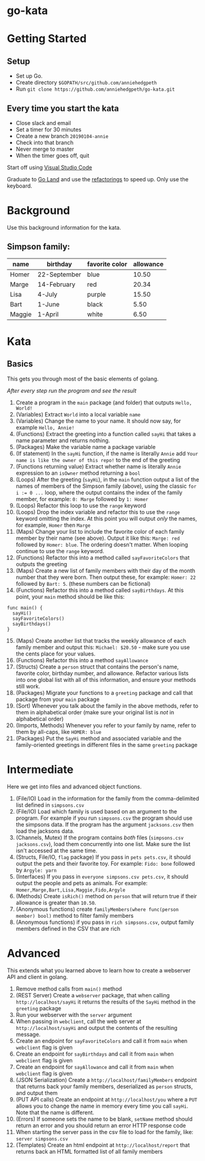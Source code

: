 # go-kata

# Getting Started

## Setup

* Set up Go.
* Create directory `$GOPATH/src/github.com/anniehedgpeth`
* Run `git clone https://github.com/anniehedgpeth/go-kata.git`

## Every time you start the kata

* Close slack and email
* Set a timer for 30 minutes
* Create a new branch `20190104-annie`
* Check into that branch
* Never merge to master
* When the timer goes off, quit

Start off using [Visual Studio Code](https://code.visualstudio.com/)

Graduate to [Go Land](https://www.jetbrains.com/go/) and use the [refactorings](https://www.jetbrains.com/help/go/discover-goland.html#RefactoringBasics) to speed up. Only use the keyboard.

# Background
Use this background information for the kata.

Simpson family:
---------------
| name | birthday | favorite color | allowance |
|---|---|---|---|
| Homer| 22-September | blue | 10.50 |
| Marge | 14-February | red | 20.34 |
| Lisa | 4-July | purple | 15.50 |
| Bart | 1-June | black | 5.50 |
| Maggie | 1-April | white | 6.50 |

# Kata

## Basics

This gets you through most of the basic elements of golang.

_After every step run the program and see the result_
1. Create a program in the `main` package (and folder) that outputs `Hello, World!`
2. (Variables) Extract `World` into a local variable `name`
3. (Variables) Change the name to your name. It should now say, for example `Hello, Annie!`
4. (Functions) Extract the greeting into a function called `sayHi` that takes a name parameter and returns nothing.
5. (Packages) Make the variable name a package variable
6. (If statement) In the `sayHi` function, if the name is literally `Annie` add `Your name is like the owner of this repo!` to the end of the greeting
7. (Functions returning value) Extract whether name is literally `Annie` expression to an `isOwner` method returning a `bool`
8. (Loops) After the greeting (`sayHi`), in the `main` function output a list of the names of members of the Simpson family (above), using the classic `for i := 0 ...` loop, where the output contains the index of the family member, for example: `0: Marge` followed by `1: Homer`
9. (Loops) Refactor this loop to use the `range` keyword
10. (Loops) Drop the index variable and refactor this to use the `range` keyword omitting the index. At this point you will output _only_ the names, for example, `Homer` then `Marge`
11. (Maps) Change your list to include the favorite color of each family member by their name (see above). Output it like this: `Marge: red` followed by `Homer: blue`. The ordering doesn't matter. When looping continue to use the `range` keyword.
12. (Functions) Refactor this into a method called `sayFavoriteColors` that outputs the greeting
13. (Maps) Create a new list of family members with their day of the month number that they were born. Then output these, for example: `Homer: 22` followed by `Bart: 5`. (these numbers can be fictional)
14. (Functions) Refactor this into a method called `sayBirthdays`. At this point, your `main` method should be like this:
```golang
func main() {
  sayHi()
  sayFavoriteColors()
  sayBirthdays()
}
```
15. (Maps) Create another list that tracks the weekly allowance of each family member and output this: `Michael: $20.50` - make sure you use the cents place for your values.
16. (Functions) Refactor this into a method `sayAllowance`
17. (Structs) Create a `person` struct that contains the person's name, favorite color, birthday number, and allowance. Refactor various lists into one global list with all of this information, and ensure your methods still work. 
18. (Packages) Migrate your functions to a `greeting` package and call that  package from your `main` package
19. (Sort) Whenever you talk about the family in the above methods, refer to them in alphabetical order (make sure your original list is _not_ in alphabetical order)
20. (Imports, Methods) Whenever you refer to your family by name, refer to them by all-caps, like `HOMER: blue`
21. (Packages) Put the `SayHi` method and associated variable and the family-oriented greetings in different files in the same `greeting` package

# Intermediate

Here we get into files and advanced object functions.

1. (File/IO) Load in the information for the family from the comma-delimited list defined in `simpsons.csv`
2. (File/IO) Load which family is used based on an argument to the program. For example if you run `simpsons.csv` the program should use the simpsons data. If the program has the argument `jacksons.csv` then load the jacksons data.
3. (Channels, Mutex) If the program contains _both_ files (`simpsons.csv jacksons.csv`), load them concurrently into one list. Make sure the list isn't accessed at the same time.
4. (Structs, File/IO, `flag` package) If you pass in `pets pets.csv`, it should output the pets and their favorite toy. For example: `Fido: bone` followed by `Argyle: yarn`
4. (Interfaces) If you pass in `everyone simpsons.csv pets.csv`, it should output the people and pets as animals. For example: `Homer,Marge,Bart,Lisa,Maggie,Fido,Argyle`
5. (Methods) Create `isRich()` method on `person` that will return true if their allowance is greater than `10.50`.
11. (Anonymous functions) create `familyMembers(where func(person member) bool)` method to filter family members
12. (Anonymous functions) if you pass in `rich simpsons.csv`, output family members defined in the CSV that are rich

# Advanced

This extends what you learned above to learn how to create a webserver API and client in golang.

1. Remove method calls from `main()` method
2. (REST Server) Create a `webserver` package, that when calling `http://localhost/sayHi` it returns the results of the `SayHi` method in the `greeting` package
3. Run your webserver with the `server` argument
4. When passing in `webclient`, call the web server at `http://localhost/sayHi` and output the contents of the resulting message.
5. Create an endpoint for `sayFavoriteColors` and call it from `main` when `webclient` flag is given
6. Create an endpoint for `sayBirthdays` and call it from `main` when `webclient` flag is given
5. Create an endpoint for `sayAllowance` and call it from `main` when `webclient` flag is given
6. (JSON Serialization) Create a `http://localhost/familyMembers` endpoint that returns back your family members, deserialized as `person` structs, and output them
7. (PUT API calls) Create an endpoint at `http://localhost/you` where a `PUT` allows you to change the name in memory every time you call `sayHi`. Note that the name is different.
8. (Errors) If someone sets the name to be blank, `setName` method should return an error and you should return an error HTTP response code
9. When starting the server pass in the csv file to load for the family, like: `server simpsons.csv`
10. (Templates) Create an html endpoint at `http://localhost/report` that returns back an HTML formatted list of all family members
